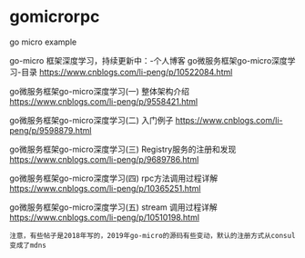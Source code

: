 # gomicrorpc
go micro example

go-micro 框架深度学习，持续更新中：-个人博客
go微服务框架go-micro深度学习-目录  https://www.cnblogs.com/li-peng/p/10522084.html

go微服务框架go-micro深度学习(一) 整体架构介绍  https://www.cnblogs.com/li-peng/p/9558421.html    

go微服务框架go-micro深度学习(二) 入门例子     https://www.cnblogs.com/li-peng/p/9598879.html

go微服务框架go-micro深度学习(三) Registry服务的注册和发现  https://www.cnblogs.com/li-peng/p/9689786.html

go微服务框架go-micro深度学习(四) rpc方法调用过程详解  https://www.cnblogs.com/li-peng/p/10365251.html

go微服务框架go-micro深度学习(五) stream 调用过程详解 https://www.cnblogs.com/li-peng/p/10510198.html


`注意，有些帖子是2018年写的，2019年go-micro的源码有些变动，默认的注册方式从consul变成了mdns`

